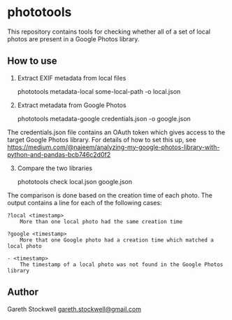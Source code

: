 # phototools

This repository contains tools for checking whether all of a set of local photos are present in a Google Photos library.

## How to use

1. Extract EXIF metadata from local files

    phototools metadata-local some-local-path -o local.json

2. Extract metadata from Google Photos

    phototools metadata-google credentials.json -o google.json

The credentials.json file contains an OAuth token which gives access to the target Google Photos library.
For details of how to set this up, see https://medium.com/@najeem/analyzing-my-google-photos-library-with-python-and-pandas-bcb746c2d0f2

3. Compare the two libraries

    phototools check local.json google.json

The comparison is done based on the creation time of each photo.
The output contains a line for each of the following cases:

    ?local <timestamp>
        More than one local photo had the same creation time

    ?google <timestamp>
        More that one Google photo had a creation time which matched a local photo

    - <timestamp>
        The timestamp of a local photo was not found in the Google Photos library

## Author

Gareth Stockwell <gareth.stockwell@gmail.com>
